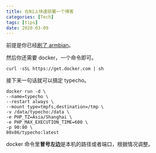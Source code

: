 ```yaml
---
title: 在N1上快速部署一个博客
categories: [Tech]
tags: [tips]
date: 2020-03-09
---
```


前提是你已经[刷了 armbian](https://tobyqin.github.io/posts/2020-02-09/feixun-n1s-road-of-twists-and-turns/)。

<!-- more -->

然后你还需要 docker，一个命令即可。

```
curl -sSL https://get.docker.com | sh
```

接下来一句话就可以搞定 typecho。

```
docker run -d \
--name=typecho \
--restart always \
--mount type=tmpfs,destination=/tmp \
-v /data/typecho:/data \
-e PHP_TZ=Asia/Shanghai \
-e PHP_MAX_EXECUTION_TIME=600 \
-p 90:80 \
80x86/typecho:latest
```

docker 命令里**冒号左边**是本机的路径或者端口，根据情况调整。
